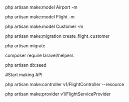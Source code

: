 php artisan make:model Airport -m 

php artisan make:model Flight -m 

php artisan make:model Customer -m

php artisan make:migration create_flight_customer

php artisan migrate

composer require laravel/helpers

php artisan db:seed

#Start making API

php artisan make:controller v1/FlightController --resource

php artisan make:provider v1/FlightServiceProvider